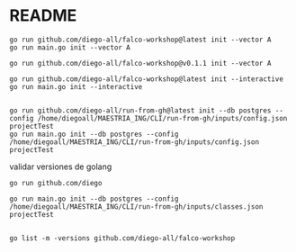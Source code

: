 # README



    go run github.com/diego-all/falco-workshop@latest init --vector A
    go run main.go init --vector A

    go run github.com/diego-all/falco-workshop@v0.1.1 init --vector A

    go run github.com/diego-all/falco-workshop@latest init --interactive
    go run main.go init --interactive
    

    go run github.com/diego-all/run-from-gh@latest init --db postgres --config /home/diegoall/MAESTRIA_ING/CLI/run-from-gh/inputs/config.json projectTest 
    go run main.go init --db postgres --config /home/diegoall/MAESTRIA_ING/CLI/run-from-gh/inputs/config.json projectTest





validar versiones de golang

    go run github.com/diego

    go run main.go init --db postgres --config /home/diegoall/MAESTRIA_ING/CLI/run-from-gh/inputs/classes.json projectTest


    go list -m -versions github.com/diego-all/falco-workshop